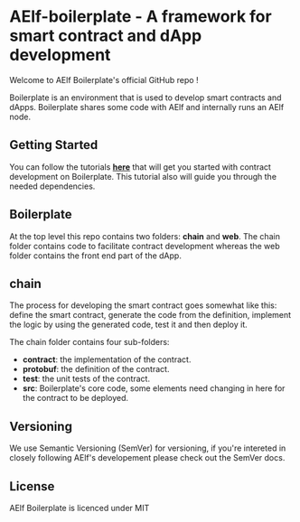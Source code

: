 # AElf-boilerplate - A framework for smart contract and dApp development

Welcome to AElf Boilerplate's official GitHub repo !

Boilerplate is an environment that is used to develop smart contracts and dApps. Boilerplate shares some code with AElf and internally runs an AElf node.

## Getting Started

You can follow the tutorials [**here**](https://docs.aelf.io/main/main-1) that will get you started with contract development on Boilerplate. This tutorial also will guide you through the needed dependencies.

## Boilerplate

At the top level this repo contains two folders: **chain** and **web**. The chain folder contains code to facilitate contract development whereas the web folder contains the front end part of the dApp.

## chain

The process for developing the smart contract goes somewhat like this: define the smart contract, generate the code from the definition, implement the logic by using the generated code, test it and then deploy it.

The chain folder contains four sub-folders:
- **contract**: the implementation of the contract.
- **protobuf**: the definition of the contract.
- **test**: the unit tests of the contract.
- **src**: Boilerplate's core code, some elements need changing in here for the contract to be deployed.

## Versioning
We use Semantic Versioning (SemVer) for versioning, if you're intereted in closely following AElf's developement please check out the SemVer docs.

## License
AElf Boilerplate is licenced under MIT
